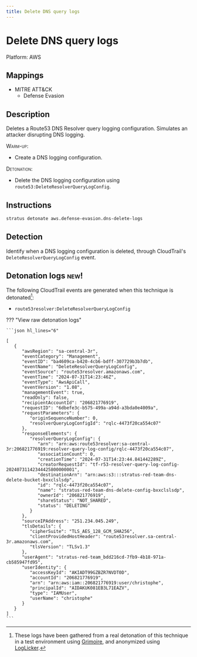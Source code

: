 ```yaml
---
title: Delete DNS query logs
---
```


# Delete DNS query logs




Platform: AWS

## Mappings

- MITRE ATT&CK
    - Defense Evasion



## Description


Deletes a Route53 DNS Resolver query logging configuration. Simulates an attacker disrupting DNS logging.

<span style="font-variant: small-caps;">Warm-up</span>:

- Create a DNS logging configuration.

<span style="font-variant: small-caps;">Detonation</span>:

- Delete the DNS logging configuration using <code>route53:DeleteResolverQueryLogConfig</code>.

## Instructions

```bash title="Detonate with Stratus Red Team"
stratus detonate aws.defense-evasion.dns-delete-logs
```
## Detection


Identify when a DNS logging configuration is deleted, through CloudTrail's <code>DeleteResolverQueryLogConfig</code> event.



## Detonation logs <span class="smallcaps w3-badge w3-light-green w3-round w3-text-sand">new!</span>

The following CloudTrail events are generated when this technique is detonated[^1]:


- `route53resolver:DeleteResolverQueryLogConfig`


??? "View raw detonation logs"

    ```json hl_lines="6"

    [
	   {
	      "awsRegion": "sa-central-3r",
	      "eventCategory": "Management",
	      "eventID": "ba4609ca-b420-4cb6-bdff-307729b3b7db",
	      "eventName": "DeleteResolverQueryLogConfig",
	      "eventSource": "route53resolver.amazonaws.com",
	      "eventTime": "2024-07-31T14:23:46Z",
	      "eventType": "AwsApiCall",
	      "eventVersion": "1.08",
	      "managementEvent": true,
	      "readOnly": false,
	      "recipientAccountId": "206821776919",
	      "requestID": "6dbefe3c-b575-499a-a94d-a3bda0e4009a",
	      "requestParameters": {
	         "originSequenceNumber": 0,
	         "resolverQueryLogConfigId": "rqlc-4473f20ca554c07"
	      },
	      "responseElements": {
	         "resolverQueryLogConfig": {
	            "arn": "arn:aws:route53resolver:sa-central-3r:206821776919:resolver-query-log-config/rqlc-4473f20ca554c07",
	            "associationCount": 0,
	            "creationTime": "2024-07-31T14:23:44.841442289Z",
	            "creatorRequestId": "tf-r53-resolver-query-log-config-20240731142344425800000001",
	            "destinationArn": "arn:aws:s3:::stratus-red-team-dns-delete-bucket-bxxclslsdp",
	            "id": "rqlc-4473f20ca554c07",
	            "name": "stratus-red-team-dns-delete-config-bxxclslsdp",
	            "ownerId": "206821776919",
	            "shareStatus": "NOT_SHARED",
	            "status": "DELETING"
	         }
	      },
	      "sourceIPAddress": "251.234.045.249",
	      "tlsDetails": {
	         "cipherSuite": "TLS_AES_128_GCM_SHA256",
	         "clientProvidedHostHeader": "route53resolver.sa-central-3r.amazonaws.com",
	         "tlsVersion": "TLSv1.3"
	      },
	      "userAgent": "stratus-red-team_bdd216cd-7fb9-4b18-971a-cb585947fd95",
	      "userIdentity": {
	         "accessKeyId": "AKIADT99GZBZR7NVDT0D",
	         "accountId": "206821776919",
	         "arn": "arn:aws:iam::206821776919:user/christophe",
	         "principalId": "AIDAKUK081EB3L71EAZV",
	         "type": "IAMUser",
	         "userName": "christophe"
	      }
	   }
	]
    ```

[^1]: These logs have been gathered from a real detonation of this technique in a test environment using [Grimoire](https://github.com/DataDog/grimoire), and anonymized using [LogLicker](https://github.com/Permiso-io-tools/LogLicker).
